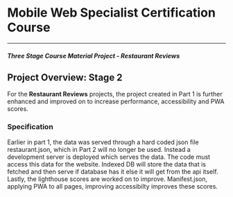 # Mobile Web Specialist Certification Course
---
#### _Three Stage Course Material Project - Restaurant Reviews_

## Project Overview: Stage 2

For the **Restaurant Reviews** projects, the project created in Part 1 is further enhanced and improved on to increase performance, accessibility and PWA scores.

### Specification

Earlier in part 1, the data was served through a hard coded json file restaurant.json, which in Part 2 will no longer be used. Instead a development server is deployed which serves the data. The code must access this data for the website. Indexed DB will store the data that is fetched and then serve if database has it else it will get from the api itself. Lastly, the lighthouse scores are worked on to improve. Manifest.json, applying PWA to all pages, improving accessibilty improves these scores. 